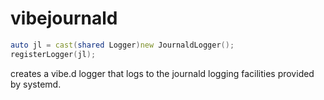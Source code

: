 # vibejournald

```d
auto jl = cast(shared Logger)new JournaldLogger();
registerLogger(jl);
```

creates a vibe.d logger that logs to the journald logging facilities
provided by systemd.
